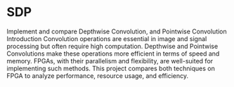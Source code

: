 # SDP
Implement and compare Depthwise Convolution, and Pointwise Convolution
Introduction
Convolution operations are essential in image and signal processing but often require high computation. Depthwise and Pointwise Convolutions make these operations more efficient in terms of speed and memory. FPGAs, with their parallelism and flexibility, are well-suited for implementing such methods. This project compares both techniques on FPGA to analyze performance, resource usage, and efficiency.
